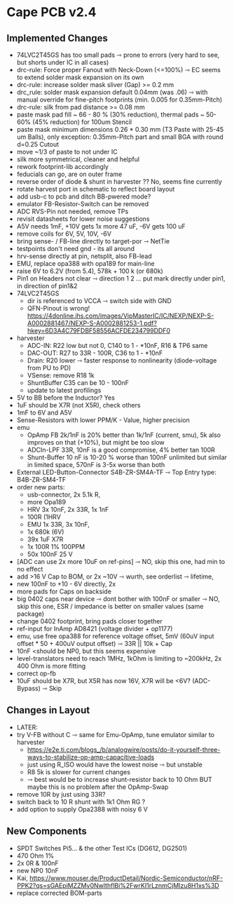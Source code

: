 # Cape PCB v2.4

## Implemented Changes

- 74LVC2T45GS has too small pads ⇾ prone to errors (very hard to see, but shorts under IC in all cases)
- drc-rule: Force proper Fanout with Neck-Down (<=100%) ⇾ EC seems to extend solder mask expansion on its own
- drc-rule: increase solder mask sliver (Gap) >= 0.2 mm
- drc_rule: solder mask expansion default 0.04mm (was .06) ⇾ with manual override for fine-pitch footprints (min. 0.005 for 0.35mm-Pitch)
- drc-rule: silk from pad distance >= 0.08 mm
- paste mask pad fill ~ 66 - 80 % (30% reduction), thermal pads ~ 50-60% (45% reduction) for 100um Stencil
- paste mask minimum dimensions 0.26 * 0.30 mm (T3 Paste with 25-45 um Balls), only exception: 0.35mm-Pitch part and small BGA with round d=0.25 Cutout
- move ~1/3 of paste to not under IC
- silk more symmetrical, cleaner and helpful
- rework footprint-lib accordingly
- feducials can go, are on outer frame
- reverse order of diode & shunt in harvester ?? No, seems fine currently
- rotate harvest port in schematic to reflect board layout
- add usb-c to pcb and ditch BB-pwered mode?
- emulator FB-Resistor-Switch can be removed
- ADC RVS-Pin not needed, remove TPs
- revisit datasheets for lower noise suggestions
- A5V needs 1mF, +10V gets 1x more 47 uF, -6V gets 100 uF
- remove coils for 6V, 5V, 10V, -6V
- bring sense- / FB-line directly to target-por ⇾ NetTie
- testpoints don't need gnd - its all around
- hrv-sense directly at pin, netsplit, also FB-lead
- EMU, replace opa388 with opa189 for main-line
- raise 6V to 6.2V (from 5.4), 578k + 100 k (or 680k)
- Pin1 on Headers not clear ⇾ direction 1 2 ... put mark directly under pin1, in direction of pin1&2
- 74LVC2T45GS
    - dir is referenced to VCCA ⇾ switch side with GND
    - QFN-Pinout is wrong! https://4donline.ihs.com/images/VipMasterIC/IC/NEXP/NEXP-S-A0002881467/NEXP-S-A0002881253-1.pdf?hkey=6D3A4C79FDBF58556ACFDE234799DDF0
- harvester
    - ADC-IN: R22 low but not 0, C140 to 1 - *10nF, R16 & TP6 same
    - DAC-OUT: R27 to 33R - 100R, C36 to 1 - *10nF
    - Drain: R20 lower ⇾ faster response to nonlinearity (diode-voltage from PU to PD)
    - VSense: remove R18 1k
    - ShuntBuffer C35 can be 10 - 100nF
    - update to latest profilings
- 5V to BB before the Inductor? Yes
- 1uF should be X7R (not X5R), check others
- 1mF to 6V and A5V
- Sense-Resistors with lower PPM/K - Value, higher precision
- emu
    - OpAmp FB 2k/1nF is 20% better than 1k/1nF (current, smu), 5k also improves on that (+10%), but might be too slow
    - ADCIn-LPF 33R, 10nF is a good compromise, 4% better tan 100R
    - Shunt-Buffer 10 nF is 10-20 % worse than 100nF unlimited but similar in limited space, 570nF is 3-5x worse than both
- External LED-Button-Connector S4B-ZR-SM4A-TF ⇾ Top Entry type: B4B-ZR-SM4-TF
- order new parts:
    - usb-connector, 2x 5.1k R,
    - more Opa189
    - HRV 3x 10nF, 2x 33R, 1x 1nF
    - 100R (1HRV
    - EMU 1x 33R, 3x 10nF,
    - 1x 680k (6V)
    - 39x 1uF X7R
    - 1x 100R 1% 100PPM
    - 50x 100nF 25 V
- [ADC can use 2x more 10uF on ref-pins] ⇾ NO, skip this one, had min to no effect
- add >16 V Cap to BOM, or 2x ~10V ⇾ wurth, see orderlist ⇾ lifetime,
- new 100nF to +10 - 6V directly, 2x
- more pads for Caps on backside
- big 0402 caps near device ⇾ dont bother with 100nF or smaller ⇾ NO, skip this one, ESR / impedance is better on smaller values (same package)
- change 0402 footprint, bring pads closer together
- ref-input for InAmp AD8421 (voltage divider + op1177)
- emu, use free opa388 for reference voltage offset, 5mV (60uV input offset * 50 + 400uV output offset) ⇾ 33R || 10k + Cap
- 10nF <should be NP0, but this seems expensive
- level-translators need to reach 1MHz, 1kOhm is limiting to ~200kHz, 2x 400 Ohm is more fitting
- correct op-fb
- 10uF should be X7R, but X5R has now 16V, X7R will be <6V? (ADC-Bypass) ⇾ Skip

## Changes in Layout

- LATER:
- try V-FB without C ⇾ same for Emu-OpAmp, tune emulator similar to harvester
    - https://e2e.ti.com/blogs_/b/analogwire/posts/do-it-yourself-three-ways-to-stabilize-op-amp-capacitive-loads
    - just using R_ISO would have the lowest noise ⇾ but unstable
    - R8 5k is slower for current changes
    - ⇾ best would be to increase shunt-resistor back to 10 Ohm BUT maybe this is no problem after the OpAmp-Swap
- remove 10R by just using 33R?
- switch back to 10 R shunt with 1k1 Ohm RG ?
- add option to supply Opa2388 with noisy 6 V

## New Components

- SPDT Switches Pi5... & the other Test ICs (DG612, DG2501)
- 470 Ohm 1%
- 2x 0R & 100nF
- new NP0 10nF
- Kai, https://www.mouser.de/ProductDetail/Nordic-Semiconductor/nRF-PPK2?qs=sGAEpiMZZMv0NwlthflBi%2FwrKI1rLznmCjMIzu8H1xs%3D
- replace corrected BOM-parts
